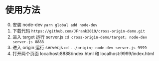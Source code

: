 # 使用方法

0. 安装 node-dev
    `yarn global add node-dev`
1. 下载代码
    `https://github.com/JFrank2019/cross-origin-demo.git`
2. 进入 target 运行 server.js
    `cd cross-origin-demo/target; node-dev server.js 8888`
3. 进入 origin 运行 server.js
    `cd ../origin; node-dev server.js 9999`
4. 打开两个页面 localhost:8888/index.html 和 localhost:9999/index.html
